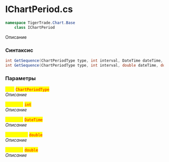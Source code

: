 
# IChartPeriod.cs
```csharp
namespace TigerTrade.Chart.Base  
    class IChartPeriod
```

Описание

### Синтаксис
```csharp
int GetSequence(ChartPeriodType type, int interval, DateTime dateTime, double timeOffset)
int GetSequence(ChartPeriodType type, int interval, double dateTime, double timeOffset)
```

### Параметры  
<mark style="color:yellow;">**`type`**</mark> <mark style="color:red;">`ChartPeriodType`</mark>  
 *Описание*  
  
<mark style="color:yellow;">**`interval`**</mark> <mark style="color:red;">`int`</mark>  
 *Описание*  
  
<mark style="color:yellow;">**`dateTime`**</mark> <mark style="color:red;">`DateTime`</mark>  
 *Описание*  
  
<mark style="color:yellow;">**`timeOffset`**</mark> <mark style="color:red;">`double`</mark>  
 *Описание*  
  
<mark style="color:yellow;">**`dateTime`**</mark> <mark style="color:red;">`double`</mark>  
 *Описание*  
  

                    
                    